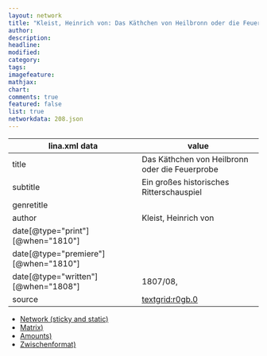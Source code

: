 ```yaml
---
layout: network
title: "Kleist, Heinrich von: Das Käthchen von Heilbronn oder die Feuerprobe (1810)"
author:
description:
headline:
modified:
category:
tags:
imagefeature: 
mathjax: 
chart: 
comments: true
featured: false
list: true
networkdata: 208.json
---
```

lina.xml data  | value
------------- | -------------
title|Das Käthchen von Heilbronn oder die Feuerprobe
subtitle|Ein großes historisches Ritterschauspiel
genretitle|
author|Kleist, Heinrich von
date[@type="print"][@when="1810"]|
date[@type="premiere"][@when="1810"]|
date[@type="written"][@when="1808"]|1807/08,
source|[textgrid:r0gb.0](https://textgridlab.org/1.0/tgcrud-public/rest/textgrid:r0gb.0/data)



* [Network (sticky and static)](/linas/network208)
* [Matrix)](/linas/matrix208)
* [Amounts)](/linas/amount208)
* [Zwischenformat)](/linas/lina208 )
